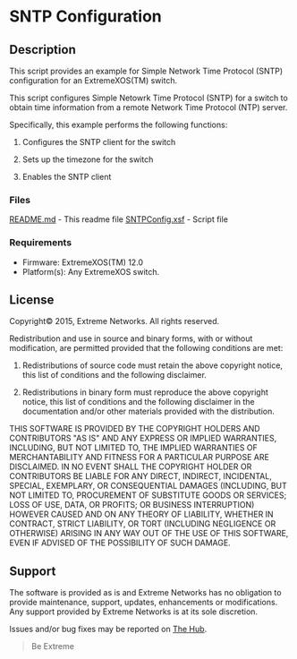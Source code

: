 # SNTP Configuration

## Description
This script provides an example for Simple Network Time
Protocol (SNTP) configuration for an ExtremeXOS(TM) switch.

This script configures Simple Netowrk Time Protocol (SNTP) for a
switch to obtain time information from a remote Network Time Protocol
(NTP) server.

Specifically, this example performs the following functions:

1. Configures the SNTP client for the switch

2. Sets up the timezone for the switch

3. Enables the SNTP client


### Files
[README.md](README.md)    - This readme file
[SNTPConfig.xsf](SNTPConfig.xsf)          - Script file


### Requirements
* Firmware: ExtremeXOS(TM) 12.0
* Platform(s): Any ExtremeXOS switch.

## License
Copyright© 2015, Extreme Networks.  All rights reserved.

Redistribution and use in source and binary forms, with or without modification,
are permitted provided that the following conditions are met:

1. Redistributions of source code must retain the above copyright notice, this
list of conditions and the following disclaimer.

2. Redistributions in binary form must reproduce the above copyright notice,
this list of conditions and the following disclaimer in the documentation
and/or other materials provided with the distribution.

THIS SOFTWARE IS PROVIDED BY THE COPYRIGHT HOLDERS AND CONTRIBUTORS "AS IS" AND
ANY EXPRESS OR IMPLIED WARRANTIES, INCLUDING, BUT NOT LIMITED TO, THE IMPLIED
WARRANTIES OF MERCHANTABILITY AND FITNESS FOR A PARTICULAR PURPOSE ARE
DISCLAIMED. IN NO EVENT SHALL THE COPYRIGHT HOLDER OR CONTRIBUTORS BE LIABLE
FOR ANY DIRECT, INDIRECT, INCIDENTAL, SPECIAL, EXEMPLARY, OR CONSEQUENTIAL
DAMAGES (INCLUDING, BUT NOT LIMITED TO, PROCUREMENT OF SUBSTITUTE GOODS OR
SERVICES; LOSS OF USE, DATA, OR PROFITS; OR BUSINESS INTERRUPTION) HOWEVER
CAUSED AND ON ANY THEORY OF LIABILITY, WHETHER IN CONTRACT, STRICT LIABILITY,
OR TORT (INCLUDING NEGLIGENCE OR OTHERWISE) ARISING IN ANY WAY OUT OF THE USE
OF THIS SOFTWARE, EVEN IF ADVISED OF THE POSSIBILITY OF SUCH DAMAGE.

## Support
The software is provided as is and Extreme Networks has no obligation to provide
maintenance, support, updates, enhancements or modifications.
Any support provided by Extreme Networks is at its sole discretion.

Issues and/or bug fixes may be reported on [The Hub](https://community.extremenetworks.com/).

>Be Extreme